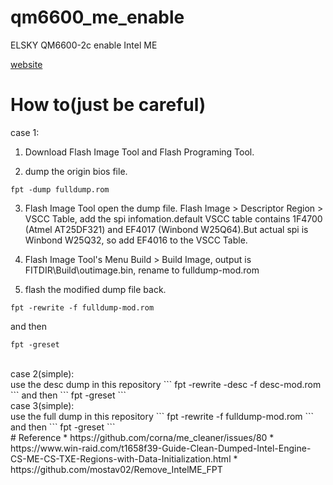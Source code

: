# qm6600_me_enable
ELSKY QM6600-2c enable Intel ME

[website](http://www.miniboard.cn/product/?8_59.html)

# How to(just be careful)
case 1:<br>
1. Download Flash Image Tool and Flash Programing Tool.

2. dump the origin bios file. <br>
```
fpt -dump fulldump.rom
```

3. Flash Image Tool open the dump file. Flash Image > Descriptor Region > VSCC Table, add the spi infomation.default VSCC table contains 1F4700 (Atmel AT25DF321) and EF4017 (Winbond W25Q64).But actual spi is Winbond W25Q32, so add EF4016 to the VSCC Table.

4. Flash Image Tool's Menu Build > Build Image, output is FITDIR\Build\outimage.bin, rename to fulldump-mod.rom

5. flash the modified dump file back.<br>
```
fpt -rewrite -f fulldump-mod.rom
```
and then
```
fpt -greset
```
<br>
case 2(simple):<br>
use the desc dump in this repository
```
fpt -rewrite -desc -f desc-mod.rom
```
and then
```
fpt -greset
```
<br>
case 3(simple):<br>
use the full dump in this repository
```
fpt -rewrite -f fulldump-mod.rom
```
and then
```
fpt -greset
```
<br>
# Reference
* https://github.com/corna/me_cleaner/issues/80
* https://www.win-raid.com/t1658f39-Guide-Clean-Dumped-Intel-Engine-CS-ME-CS-TXE-Regions-with-Data-Initialization.html
* https://github.com/mostav02/Remove_IntelME_FPT
